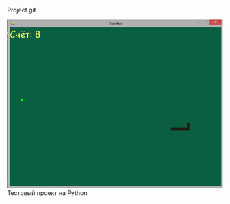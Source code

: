 Project git

![ScreenShot](https://github.com/Konstantin130/git_test/blob/main/%D1%81%D0%BA%D1%80%D0%B8%D0%BD.png)
Тестовый проект на Python


